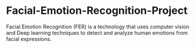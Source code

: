 # Facial-Emotion-Recognition-Project
Facial Emotion Recognition (FER) is a technology that uses computer vision and Deep learning techniques to detect and analyze human emotions from facial expressions.
